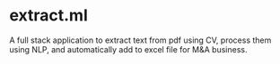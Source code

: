 # extract.ml
A full stack application to extract text from pdf using CV, process them using NLP, and automatically add to excel file for M&amp;A business.
